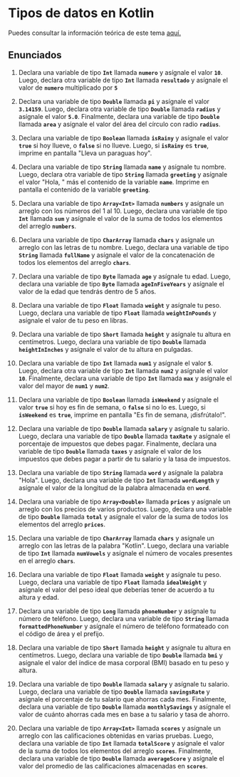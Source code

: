 # Tipos de datos en Kotlin

Puedes consultar la información teórica de este tema [aquí.](https://code.tutsplus.com/es/tutorials/kotlin-from-scratch-variables-basic-types-arrays-type-inference-and-comments--cms-29328)

## Enunciados

1. Declara una variable de tipo **`Int`** llamada **`numero`** y asígnale el valor **`10`**. Luego, declara otra variable de tipo **`Int`** llamada **`resultado`** y asígnale el valor de **`numero`** multiplicado por **`5`**

2. Declara una variable de tipo **`Double`** llamada **`pi`** y asígnale el valor **`3.14159`**. Luego, declara otra variable de tipo **`Double`** llamada **`radius`** y asígnale el valor **`5.0`**. Finalmente, declara una variable de tipo **`Double`** llamada **`area`** y asígnale el valor del área del círculo con radio **`radius`**.

3. Declara una variable de tipo **`Boolean`** llamada **`isRainy`** y asígnale el valor **`true`** si hoy llueve, o **`false`** si no llueve. Luego, si **`isRainy`** es **`true`**, imprime en pantalla "Lleva un paraguas hoy".

4. Declara una variable de tipo **`String`** llamada **`name`** y asígnale tu nombre. Luego, declara otra variable de tipo **`String`** llamada **`greeting`** y asígnale el valor "Hola, " más el contenido de la variable **`name`**. Imprime en pantalla el contenido de la variable **`greeting`**.

5. Declara una variable de tipo **`Array<Int>`** llamada **`numbers`** y asígnale un arreglo con los números del 1 al 10. Luego, declara una variable de tipo **`Int`** llamada **`sum`** y asígnale el valor de la suma de todos los elementos del arreglo **`numbers`**.

6. Declara una variable de tipo **`CharArray`** llamada **`chars`** y asígnale un arreglo con las letras de tu nombre. Luego, declara una variable de tipo **`String`** llamada **`fullName`** y asígnale el valor de la concatenación de todos los elementos del arreglo **`chars`**.

7. Declara una variable de tipo **`Byte`** llamada **`age`** y asígnale tu edad. Luego, declara una variable de tipo **`Byte`** llamada **`ageInFiveYears`** y asígnale el valor de la edad que tendrás dentro de 5 años.

8. Declara una variable de tipo **`Float`** llamada **`weight`** y asígnale tu peso. Luego, declara una variable de tipo **`Float`** llamada **`weightInPounds`** y asígnale el valor de tu peso en libras.

9. Declara una variable de tipo **`Short`** llamada **`height`** y asígnale tu altura en centímetros. Luego, declara una variable de tipo **`Double`** llamada **`heightInInches`** y asígnale el valor de tu altura en pulgadas.

10. Declara una variable de tipo **`Int`** llamada **`num1`** y asígnale el valor **`5`**. Luego, declara otra variable de tipo **`Int`** llamada **`num2`** y asígnale el valor **`10`**. Finalmente, declara una variable de tipo **`Int`** llamada **`max`** y asígnale el valor del mayor de **`num1`** y **`num2`**.

11. Declara una variable de tipo **`Boolean`** llamada **`isWeekend`** y asígnale el valor **`true`** si hoy es fin de semana, o **`false`** si no lo es. Luego, si **`isWeekend`** es **`true`**, imprime en pantalla "Es fin de semana, ¡disfrútalo!".

12. Declara una variable de tipo **`Double`** llamada **`salary`** y asígnale tu salario. Luego, declara una variable de tipo **`Double`** llamada **`taxRate`** y asígnale el porcentaje de impuestos que debes pagar. Finalmente, declara una variable de tipo **`Double`** llamada **`taxes`** y asígnale el valor de los impuestos que debes pagar a partir de tu salario y la tasa de impuestos.

13. Declara una variable de tipo **`String`** llamada **`word`** y asígnale la palabra "Hola". Luego, declara una variable de tipo **`Int`** llamada **`wordLength`** y asígnale el valor de la longitud de la palabra almacenada en **`word`**.

14. Declara una variable de tipo **`Array<Double>`** llamada **`prices`** y asígnale un arreglo con los precios de varios productos. Luego, declara una variable de tipo **`Double`** llamada **`total`** y asígnale el valor de la suma de todos los elementos del arreglo **`prices`**.

15. Declara una variable de tipo **`CharArray`** llamada **`chars`** y asígnale un arreglo con las letras de la palabra "Kotlin". Luego, declara una variable de tipo **`Int`** llamada **`numVowels`** y asígnale el número de vocales presentes en el arreglo **`chars`**.

16. Declara una variable de tipo **`Float`** llamada **`weight`** y asígnale tu peso. Luego, declara una variable de tipo **`Float`** llamada **`idealWeight`** y asígnale el valor del peso ideal que deberías tener de acuerdo a tu altura y edad.

17. Declara una variable de tipo **`Long`** llamada **`phoneNumber`** y asígnale tu número de teléfono. Luego, declara una variable de tipo **`String`** llamada **`formattedPhoneNumber`** y asígnale el número de teléfono formateado con el código de área y el prefijo.

18. Declara una variable de tipo **`Short`** llamada **`height`** y asígnale tu altura en centímetros. Luego, declara una variable de tipo **`Double`** llamada **`bmi`** y asígnale el valor del índice de masa corporal (BMI) basado en tu peso y altura.

19. Declara una variable de tipo **`Double`** llamada **`salary`** y asígnale tu salario. Luego, declara una variable de tipo **`Double`** llamada **`savingsRate`** y asígnale el porcentaje de tu salario que ahorras cada mes. Finalmente, declara una variable de tipo **`Double`** llamada **`monthlySavings`** y asígnale el valor de cuánto ahorras cada mes en base a tu salario y tasa de ahorro.

20. Declara una variable de tipo **`Array<Int>`** llamada **`scores`** y asígnale un arreglo con las calificaciones obtenidas en varias pruebas. Luego, declara una variable de tipo **`Int`** llamada **`totalScore`** y asígnale el valor de la suma de todos los elementos del arreglo **`scores`**. Finalmente, declara una variable de tipo **`Double`** llamada **`averageScore`** y asígnale el valor del promedio de las calificaciones almacenadas en **`scores`**.
